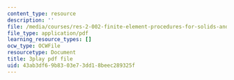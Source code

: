 ```yaml
---
content_type: resource
description: ''
file: /media/courses/res-2-002-finite-element-procedures-for-solids-and-structures-spring-2010/43ab3df69b8303e73dd18beec289325f_ieV1yZ1l7-c.pdf
file_type: application/pdf
learning_resource_types: []
ocw_type: OCWFile
resourcetype: Document
title: 3play pdf file
uid: 43ab3df6-9b83-03e7-3dd1-8beec289325f
---
```

